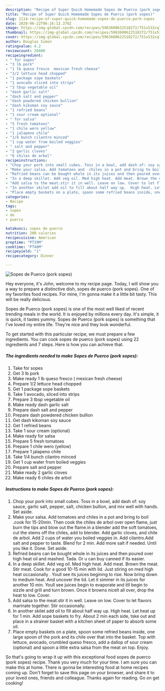 ```yaml
---
description: "Recipe of Super Quick Homemade Sopes de Puerco (pork sopes)"
title: "Recipe of Super Quick Homemade Sopes de Puerco (pork sopes)"
slug: 1114-recipe-of-super-quick-homemade-sopes-de-puerco-pork-sopes
date: 2020-06-22T06:16:13.378Z
image: https://img-global.cpcdn.com/recipes/5963600622518272/751x532cq70/sopes-de-puerco-pork-sopes-recipe-main-photo.jpg
thumbnail: https://img-global.cpcdn.com/recipes/5963600622518272/751x532cq70/sopes-de-puerco-pork-sopes-recipe-main-photo.jpg
cover: https://img-global.cpcdn.com/recipes/5963600622518272/751x532cq70/sopes-de-puerco-pork-sopes-recipe-main-photo.jpg
author: Douglas Simon
ratingvalue: 4.2
reviewcount: 26600
recipeingredient:
- " for sopes"
- "3 lb pork"
- "1 lb queso fresco  mexican fresh cheese"
- "1/2 lettuce head chopped"
- "1 package sope baskets"
- "1 avocado sliced into strips"
- "3 tbsp vegetable oil"
- "dash garlic salt"
- "dash salt and pepper"
- "dash powdered chicken bullion"
- "dash kikoman soy sauce"
- "1 refried beans"
- "1 sour cream optional"
- " for salsa"
- "5 fresh tomatoes"
- "1 chile wero yellow"
- "1 jalapeno chile"
- "1/4 bunch cilantro minced"
- "1 cup water from boiled veggies"
- " salt and pepper"
- "2 garlic cloves"
- "6 chiles de arbol"
recipeinstructions:
- "Chop your pork into small cubes. Toss in a bowl, add dash of: soy sauce, garlic salt, pepper, salt, chicken bullion, and mix well with hands. Set aside."
- "Make your salsa. Add tomatoes and  chiles in a pot and bring to boil .cook for 15-20min. Then cook the chiles de arbol over open flame, just burn the tips and blow out the flame.in a blender add the soft tomatoes, cut the stems off the chiles, add to blender. Add garlic cloves, and chile de arbol. Add 2 cups of water you boiled veggies in. Add cilantro.Add salt and pepper to taste. Blend for 2 min. Add more salt if needed. Until you like it. Done. Set aside."
- "Refried beans can be bought whole in its juices and then poured over high heat oil and mashed. Tada. Or u can buy canned if its easier."
- "In a deep skillet. Add veg oil. Med high heat. Add meat. Brown the meat. Stir meat. Cook for a good 10-15 min with lid. Just stiring on med high heat occasionally . Youll see its juices begining to rise. Now  bring down to medium heat. And uncover the lid. Let it simmer in its juices for another 10 min. Youll see juices begin to evaporate and itll begin to sizzle and grill and turn brown.  Once it browns nicelt all over, drop the heat to low. Cover."
- "Add salsa to the meat.stir it in well. Leave on low. Cover to let flavors marinate together. Stir occasionally."
- "In another skilet add oil to fill about half way up.  High heat. Let heat up for 1 min. Add sope baskets to fry. About 2 min each side, tske out and place in a strainer basket with a kitchen sheet of paper to absorb some oil."
- "Place empty baskets on a plate, spoon some refried beans inside, one large spoon of the pork and its chile over that into the basket. Top with lettuce, avocado, crumbled queso fresco, add a dallop of sour cream (optional) and spoon a little extra salsa from the meat on top. Enjoy."
categories:
- Recipe
tags:
- sopes
- de
- puerco

katakunci: sopes de puerco 
nutrition: 200 calories
recipecuisine: American
preptime: "PT29M"
cooktime: "PT40M"
recipeyield: "1"
recipecategory: Dinner

---
```



![Sopes de Puerco (pork sopes)](https://img-global.cpcdn.com/recipes/5963600622518272/751x532cq70/sopes-de-puerco-pork-sopes-recipe-main-photo.jpg)

Hey everyone, it's John, welcome to my recipe page. Today, I will show you a way to prepare a distinctive dish, sopes de puerco (pork sopes). One of my favorites food recipes. For mine, I'm gonna make it a little bit tasty. This will be really delicious.



Sopes de Puerco (pork sopes) is one of the most well liked of recent trending meals in the world. It is enjoyed by millions every day. It's simple, it is quick, it tastes yummy. Sopes de Puerco (pork sopes) is something that I've loved my entire life. They're nice and they look wonderful.


To get started with this particular recipe, we must prepare a few ingredients. You can cook sopes de puerco (pork sopes) using 22 ingredients and 7 steps. Here is how you can achieve that.

<!--inarticleads1-->

##### The ingredients needed to make Sopes de Puerco (pork sopes):

1. Take  for sopes
1. Get 3 lb pork
1. Make ready 1 lb queso fresco ( mexican fresh cheese)
1. Prepare 1/2 lettuce head chopped
1. Get 1 package sope baskets
1. Take 1 avocado, sliced into strips
1. Prepare 3 tbsp vegetable oil
1. Make ready dash garlic salt
1. Prepare dash salt and pepper
1. Prepare dash powdered chicken bullion
1. Get dash kikoman soy sauce
1. Get 1 refried beans
1. Take 1 sour cream (optional)
1. Make ready  for salsa
1. Prepare 5 fresh tomatoes
1. Prepare 1 chile wero (yellow)
1. Prepare 1 jalapeno chile
1. Take 1/4 bunch cilantro minced
1. Get 1 cup water from boiled veggies
1. Prepare  salt and pepper
1. Make ready 2 garlic cloves
1. Make ready 6 chiles de arbol




<!--inarticleads2-->

##### Instructions to make Sopes de Puerco (pork sopes):

1. Chop your pork into small cubes. Toss in a bowl, add dash of: soy sauce, garlic salt, pepper, salt, chicken bullion, and mix well with hands. Set aside.
1. Make your salsa. Add tomatoes and  chiles in a pot and bring to boil .cook for 15-20min. Then cook the chiles de arbol over open flame, just burn the tips and blow out the flame.in a blender add the soft tomatoes, cut the stems off the chiles, add to blender. Add garlic cloves, and chile de arbol. Add 2 cups of water you boiled veggies in. Add cilantro.Add salt and pepper to taste. Blend for 2 min. Add more salt if needed. Until you like it. Done. Set aside.
1. Refried beans can be bought whole in its juices and then poured over high heat oil and mashed. Tada. Or u can buy canned if its easier.
1. In a deep skillet. Add veg oil. Med high heat. Add meat. Brown the meat. Stir meat. Cook for a good 10-15 min with lid. Just stiring on med high heat occasionally . Youll see its juices begining to rise. Now  bring down to medium heat. And uncover the lid. Let it simmer in its juices for another 10 min. Youll see juices begin to evaporate and itll begin to sizzle and grill and turn brown.  Once it browns nicelt all over, drop the heat to low. Cover.
1. Add salsa to the meat.stir it in well. Leave on low. Cover to let flavors marinate together. Stir occasionally.
1. In another skilet add oil to fill about half way up.  High heat. Let heat up for 1 min. Add sope baskets to fry. About 2 min each side, tske out and place in a strainer basket with a kitchen sheet of paper to absorb some oil.
1. Place empty baskets on a plate, spoon some refried beans inside, one large spoon of the pork and its chile over that into the basket. Top with lettuce, avocado, crumbled queso fresco, add a dallop of sour cream (optional) and spoon a little extra salsa from the meat on top. Enjoy.




So that's going to wrap it up with this exceptional food sopes de puerco (pork sopes) recipe. Thank you very much for your time. I am sure you can make this at home. There is gonna be interesting food at home recipes coming up. Don't forget to save this page on your browser, and share it to your loved ones, friends and colleague. Thanks again for reading. Go on get cooking!
